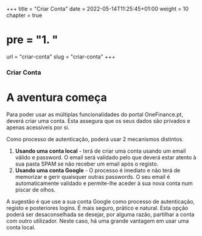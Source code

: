 +++
title = "Criar Conta"
date = 2022-05-14T11:25:45+01:00
weight = 10
chapter = true
# pre = "<b>1. </b>"
url = "criar-conta"
slug = "criar-conta"
+++

### Criar Conta

# A aventura começa

Para poder usar as múltiplas funcionalidades do portal OneFinance.pt, deverá criar uma conta.
Esta assegura que os seus dados são privados e apenas acessíveis por si.

Como processo de autenticação, poderá usar 2 mecanismos distintos.
1. **Usando uma conta local** - terá de criar uma conta usando um email válido e password. O email será validado pelo que deverá estar atento à sua pasta SPAM se não receber um email após o registo.
2. **Usando uma conta Google** - O processo é imediato e não terá de memorizar e gerir quaisquer outras passwords. O seu email é automaticamente validado e permite-lhe aceder à sua nova conta num piscar de olhos.

A sugestão é que use a sua conta Google como processo de autenticação, registo e posteriores logins. É mais seguro, prático e natural. Esta opção poderá ser desaconselhada se desejar, por alguma razão, partilhar a conta com outro utilizador. 
Neste caso, há uma grande vantagem em usar uma conta local.
